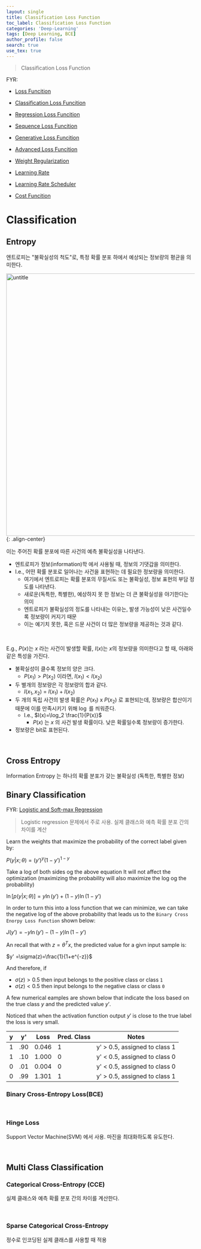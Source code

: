 ```yaml
---
layout: single
title: Classification Loss Function
toc_label: Classification Loss Function
categories: 'Deep-Learning'
tags: [Deep Learning, BCE]
author_profile: false
search: true
use_tex: true
---
```


> Classification Loss Function


FYR:
- [Loss Funcition]({{site.url}}/deep-learning/loss-function)
- [Classification Loss Funcition]({{site.url}}/deep-learning/classification-loss-function)
- [Regression Loss Funcition]({{site.url}}/deep-learning/classification-loss-function)
- [Sequence Loss Funcition]({{site.url}}/deep-learning/classification-loss-function)
- [Generative Loss Funcition]({{site.url}}/deep-learning/classification-loss-function)
- [Advanced Loss Funcition]({{site.url}}/deep-learning/classification-loss-function)

- [Weight Regularization]({{site.url}}/machine-learning/weight-regularization)
- [Learning Rate]({{site.url}}/machine-learning/learning-rate)
- [Learning Rate Scheduler]({{site.url}}/machine-learning/learning-rate-scheduler)
- [Cost Funcition]({{site.url}}/deep-learning/cost-function)

# Classification

## Entropy

엔트로피는 "불확실성의 척도"로, 특정 확률 분포 하에서 예상되는 정보량의 평균을 의미한다. 

<img width="700" alt="untitle" src="https://github.com/user-attachments/assets/935ccb41-6d89-4597-b2bd-ff75b3ffc185">{: .align-center}


이는 주어진 확률 분포에 따른 사건의 예측 불확실성을 나타낸다.

- 엔트로피가 정보(information)학 에서 사용될 때, 정보의 기댓갑을 의미한다.
- I.e., 어떤 확률 분포로 일어나는 사건을 표현하는 데 필요한 정보량을 의미한다.
  - 여기에서 엔트로피는 확률 분포의 무질서도 또는 불확실성, 정보 표현의 부담 정도를 나타낸다.
  - 새로운(독특한, 특별한), 예상하지 못 한 정보는 더 큰 불확실성을 야기한다는 의미
  - 엔트로피가 불확실성의 정도를 나타내는 이유는, 발생 가능성이 낮은 사건일수록 정보량이 커지기 때문 
  - 이는 예기치 못한, 혹은 드문 사건이 더 많은 정보량을 제공하는 것과 같다.

<br>

E.g., $P(x)$는 $x$ 라는 사건이 발생할 확률, $I(x)$는 $x$의 정보량을 의미한다고 할 때, 아래와 같은 특성을 가진다.

- 불확실성이 클수록 정보의 양은 크다. 
  - $P(x_1) > P(x_2)$ 이라면, $I(x_1) < I(x_2)$
- 두 별개의 정보량은 각 정보량의 합과 같다.
  - $I(x_1,x_2)$ = $I(x_1)+I(x_2)$
- 두 개의 독립 사건의 발생 확률은 $P(x_1)$ x $P(x_2)$ 로 표현되는데, 정보량은 합산이기 때문에 이를 만족시키기 위해 $\log$ 를 씌워준다.
  - I.e., $I(x)=\log_2 \frac{1}{P(x)}$
    - $P(x)$ 는 $x$ 의 사건 발생 확률이다. 낮은 확률일수록 정보량이 증가한다.
- 정보량은 bit로 표현된다.

<br>

## Cross Entropy

Information Entropy 는 하나의 확률 분포가 갖는 불확실성 (독특한, 특별한 정보)

## Binary Classification

FYR: [Logistic and Soft-max Regression]({{site.url}}/machine-learning/logistic-softmax)

> Logistic regression 문제에서 주로 사용. 실제 클래스와 예측 확률 분포 간의 차이를 계산

Learn the weights that maximize the probability of the correct label given by:

$P(y|x; \theta)=(y')^y(1-y')^{1-y}$

Take a log of both sides og the above equation
It will not affect the optimization (maximizing the probability will also maximize the log og the probability)

$\ln[p(y|x;\theta)] = y \ln(y')+(1-y) \ln(1-y')$


In order to turn this into a loss function that we can minimize, we can take the negative log of the above probability that leads us to the `Binary Cross Enorpy Loss Function` shown below:

$J(y')= -y\ln(y') - (1-y) \ln(1-y')$

An recall that with $z=\theta^T x$, the predicted value for a givn input sample is:

$y' =\sigma(z)=\frac{1}{1+e^{-z}}$

And therefore, if
- $\sigma(z) > 0.5$ then input belongs to the positive class or class `1`
- $\sigma(z) < 0.5$ then input belongs to the negative class or class `0`

A few numerical eamples are shown below that indicate the loss based on the true class $y$ and the predicted value $y'$.

Noticed  that when the activation function output $y'$ is close to the true label the loss is very small.

| y | y'  | Loss  | Pred. Class | Notes                                 |
|---|-----|-------|-------------|---------------------------------------|
| 1 | .90 | 0.046 | 1           | y' > 0.5, assigned to class 1         |
| 1 | .10 | 1.000 | 0           | y' < 0.5, assigned to class 0         |
| 0 | .01 | 0.004 | 0           | y' < 0.5, assigned to class 0         |
| 0 | .99 | 1.301 | 1           | y' > 0.5, assigned to class 1         |


### Binary Cross-Entropy Loss(BCE)



<br>



### Hinge Loss

Support Vector Machine(SVM) 에서 사용. 마진을 최대화하도록 유도한다.

<br>

## Multi Class Classification

### Categorical Cross-Entropy (CCE)

실제 클래스와 예측 확률 분포 간의 차이를 계산한다.

<br>

### Sparse Categorical Cross-Entropy 

정수로 인코딩된 실제 클래스를 사용할 때 적용

<br>